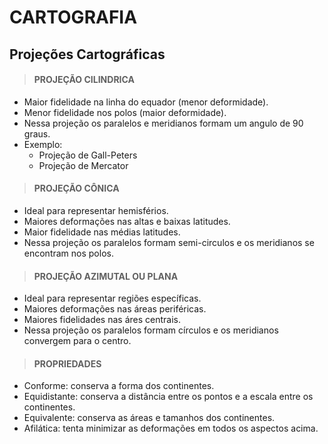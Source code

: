 # CARTOGRAFIA

## Projeções Cartográficas

> #### PROJEÇÃO CILINDRICA
* Maior fidelidade na linha do equador (menor deformidade).
* Menor fidelidade nos polos (maior deformidade).
* Nessa projeção os paralelos e meridianos formam um angulo de 90 graus.
* Exemplo: 
  - Projeção de Gall-Peters
  - Projeção de Mercator

> #### PROJEÇÃO CÔNICA
* Ideal para representar hemisférios.
* Maiores deformações nas altas e baixas latitudes.
* Maior fidelidade nas médias latitudes.
* Nessa projeção os paralelos formam semi-circulos e os meridianos se encontram nos polos.

> #### PROJEÇÃO AZIMUTAL OU PLANA
* Ideal para representar regiões específicas.
* Maiores deformações nas áreas periféricas.
* Maiores fidelidades nas áres centrais.
* Nessa projeção os paralelos formam círculos e os meridianos convergem para o centro.

> #### PROPRIEDADES
* Conforme: conserva a forma dos continentes.
* Equidistante: conserva a distância entre os pontos e a escala entre os continentes.
* Equivalente: conserva as áreas e tamanhos dos continentes.
* Afilática: tenta minimizar as deformações em todos os aspectos acima.